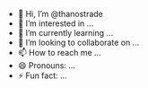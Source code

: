 - 👋 Hi, I’m @thanostrade
- 👀 I’m interested in ...
- 🌱 I’m currently learning ...
- 💞️ I’m looking to collaborate on ...
- 📫 How to reach me ...
- 😄 Pronouns: ...
- ⚡ Fun fact: ...

<!---
thanostrade/thanostrade is a ✨ special ✨ repository because its `README.md` (this file) appears on your GitHub profile.
You can click the Preview link to take a look at your changes.aman
--->
